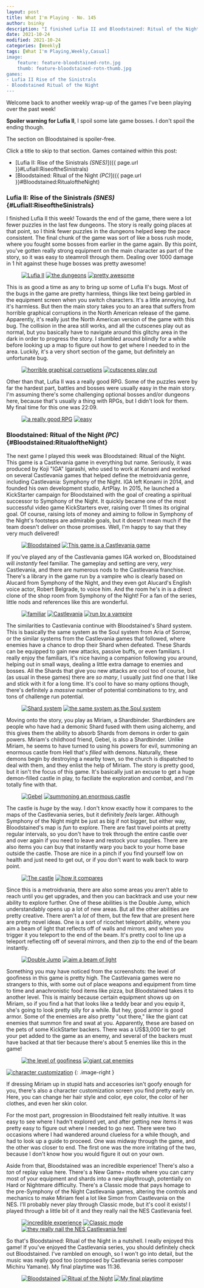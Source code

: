 ```yaml
---
layout: post
title: What I'm Playing - No. 145
author: bsinky
description: "I finished Lufia II and Bloodstained: Ritual of the Night this week."
date: 2021-10-24
modified: 2021-10-24
categories: [Weekly]
tags: [What I'm Playing,Weekly,Casual]
image:
    feature: feature-bloodstained-rotn.jpg
    thumb: feature-bloodstained-rotn-thumb.jpg
games:
- Lufia II Rise of the Sinistrals
- Bloodstained Ritual of the Night
---
```


Welcome back to another weekly wrap-up of the games I've been playing over the
past week!

**Spoiler warning for Lufia II**, I spoil some late game bosses. I don't spoil
the ending though.

The section on Bloodstained is spoiler-free.

Click a title to skip to that section. Games contained within this post:

 - [Lufia II: Rise of the Sinistrals *(SNES)*]({{ page.url }}#LufiaII:RiseoftheSinistrals)
 - [Bloodstained: Ritual of the Night *(PC)*]({{ page.url }}#Bloodstained:RitualoftheNight)

<!--more-->

### Lufia II: Rise of the Sinistrals *(SNES)*    {#LufiaII:RiseoftheSinistrals}

I finished Lufia II this week! Towards the end of the game, there were a lot
fewer puzzles in the last few dungeons. The story is really going places at that
point, so I think fewer puzzles in the dungeons helped keep the pace consistent.
The final chunk of the game was sort of like a boss rush mode, where you fought
some bosses from earlier in the game again. By this point, you've gotten really
strong equipment on the main character as part of the story, so it was easy to
steamroll through them. Dealing over 1000 damage in 1 hit against these
huge bosses was pretty awesome!

<figure class="third">
    <a href="https://i.imgur.com/LyzvtJ2.png"><img src="https://i.imgur.com/LyzvtJ2m.png" alt="Lufia II"/></a>
    <a href="https://i.imgur.com/FEHZ4mQ.png"><img src="https://i.imgur.com/FEHZ4mQm.png" alt="the dungeons"/></a>
    <a href="https://i.imgur.com/skEiSPu.png"><img src="https://i.imgur.com/skEiSPum.png" alt="pretty awesome"/></a>
</figure>

This is as good a time as any to bring up some of Lufia II's bugs. Most of the
bugs in the game are pretty harmless, things like text being garbled in the
equipment screen when you switch characters. It's a little annoying, but it's
harmless. But then the main story takes you to an area that suffers from
horrible graphical corruptions in the North American release of the game.
Apparently, it's really just the North American version of the game with this
bug. The collision in the area still works, and all the cutscenes play out as
normal, but you basically have to navigate around this glitchy area in the dark
in order to progress the story. I stumbled around blindly for a while before
looking up a map to figure out how to get where I needed to in the area.
Luckily, it's a very short section of the game, but definitely an unfortunate
bug.

<figure class="half">
    <a href="https://i.imgur.com/wZYfQJk.png"><img src="https://i.imgur.com/wZYfQJkm.png" alt="horrible graphical corruptions"/></a>
    <a href="https://i.imgur.com/iafcTw5.png"><img src="https://i.imgur.com/iafcTw5m.png" alt="cutscenes play out"/></a>
</figure>

Other than that, Lufia II was a really good RPG. Some of the puzzles were by far
the hardest part, battles and bosses were usually easy in the main story. I'm
assuming there's some challenging optional bosses and/or dungeons here, because
that's usually a thing with RPGs, but I didn't look for them. My final time for
this one was 22:09.

<figure class="half">
    <a href="https://i.imgur.com/21Kjj9O.png"><img src="https://i.imgur.com/21Kjj9Om.png" alt="a really good RPG"/></a>
    <a href="https://i.imgur.com/gbZRVnj.png"><img src="https://i.imgur.com/gbZRVnjm.png" alt="easy"/></a>
</figure>

### Bloodstained: Ritual of the Night *(PC)*    {#Bloodstained:RitualoftheNight}

The next game I played this week was Bloodstained: Ritual of the Night. This
game is a Castlevania game in everything but name. Seriously, it was produced by
Koji "IGA" Igarashi, who used to work at Konami and worked on several
Castlevania games that helped define the metroidvania genre, including
Castlevania: Symphony of the Night. IGA left Konami in 2014, and founded his own
development studio, ArtPlay. In 2015, he launched a KickStarter campaign for
Bloodstained with the goal of creating a spiritual successor to Symphony of the
Night. It quickly became one of the most successful video game KickStarters
ever, raising over 11 times its original goal. Of course, raising lots of money
and aiming to follow in Symphony of the Night's footsteps are admirable goals,
but it doesn't mean much if the team doesn't deliver on those promises. Well,
I'm happy to say that they very much delivered!

<figure class="half">
    <a href="https://i.imgur.com/yeDXoen.jpg"><img src="https://i.imgur.com/yeDXoenm.jpg" alt="Bloodstained"/></a>
    <a href="https://i.imgur.com/UYU0s32.jpg"><img src="https://i.imgur.com/UYU0s32m.jpg" alt="This game is a Castlevania game"/></a>
</figure>

If you've played any of the Castlevania games IGA worked on, Bloodstained will
*instantly* feel familiar. The gameplay and setting are very, *very*
Castlevania, and there are numerous nods to the Castlevania franchise. There's a
library in the game run by a vampire who is clearly based on Alucard from
Symphony of the Night, and they even got Alucard's English voice actor, Robert
Belgrade, to voice him. And the room he's in is a direct clone of the shop room
from Symphony of the Night! For a fan of the series, little nods and references
like this are wonderful.

<figure class="third">
    <a href="https://i.imgur.com/LjdXE5y.jpg"><img src="https://i.imgur.com/LjdXE5ym.jpg" alt="familiar"/></a>
    <a href="https://i.imgur.com/fQZyMuu.jpg"><img src="https://i.imgur.com/fQZyMuum.jpg" alt="Castlevania"/></a>
    <a href="https://i.imgur.com/cVryxX8.jpg"><img src="https://i.imgur.com/cVryxX8m.jpg" alt="run by a vampire"/></a>
</figure>

The similarities to Castlevania continue with Bloodstained's Shard system. This
is basically the same system as the Soul system from Aria of Sorrow, or the
similar systems from the Castlevania games that followed, where enemies have a
chance to drop their Shard when defeated. These Shards can be equipped to gain
new attacks, passive buffs, or even familiars. I really enjoy the familiars,
it's nice having a companion following you around, helping out in small ways,
dealing a little extra damage to enemies and bosses. All the Shards that give
you new attacks are cool too of course, but (as usual in these games) there are
*so many*, I usually just find one that I like and stick with it for a long
time. It's cool to have so many options though, there's definitely a *massive*
number of potential combinations to try, and tons of challenge run potential.

<figure class="half">
    <a href="https://i.imgur.com/7y7EJAK.jpg"><img src="https://i.imgur.com/7y7EJAKm.jpg" alt="Shard system"/></a>
    <a href="https://i.imgur.com/V1I70Rr.png"><img src="https://i.imgur.com/V1I70Rrm.png" alt="the same system as the Soul system"/></a>
</figure>

Moving onto the story, you play as Miriam, a Shardbinder. Shardbinders are
people who have had a demonic Shard fused with them using alchemy, and this
gives them the ability to absorb Shards from demons in order to gain powers.
Miriam's childhood friend, Gebel, is also a Shardbinder. Unlike Miriam, he seems
to have turned to using his powers for evil, summoning an enormous castle from
Hell that's *filled* with demons. Naturally, these demons begin by destroying a
nearby town, so the church is dispatched to deal with them, and they enlist the
help of Miriam. The story is pretty good, but it isn't the focus of this game.
It's basically just an excuse to get a huge demon-filled castle in play, to
faciliate the exploration and combat, and I'm totally fine with that.

<figure class="half">
    <a href="https://i.imgur.com/MbRprtK.jpg"><img src="https://i.imgur.com/MbRprtKm.jpg" alt="Gebel"/></a>
    <a href="https://i.imgur.com/eNsUSAt.jpg"><img src="https://i.imgur.com/eNsUSAtm.jpg" alt="summoning an enormous castle"/></a>
</figure>

The castle is *huge* by the way. I don't know exactly how it compares to the
maps of the Castlevania series, but it definitely *feels* larger. Although
Symphony of the Night might be just as big if not bigger, but either way,
Bloodstained's map is *fun* to explore. There are fast travel points at pretty
regular intervals, so you don't have to trek through the entire castle over and
over again if you need to leave and restock your supplies. There are also items
you can buy that instantly warp you back to your home base outside the castle.
Those are nice in a pinch if you find yourself low on health and just need to
get out, or if you don't want to walk back to warp point.

<figure class="half">
    <a href="https://i.imgur.com/bcI8j0P.jpg"><img src="https://i.imgur.com/bcI8j0Pm.jpg" alt="The castle"/></a>
    <a href="https://i.imgur.com/GU5PHUW.jpg"><img src="https://i.imgur.com/GU5PHUWm.jpg" alt="how it compares"/></a>
</figure>

Since this is a metroidvania, there are also some areas you aren't able to reach
until you get upgrades, and then you can backtrack and use your new ability to
explore further. One of these abilities is the Double Jump, which understandably
opens up a lot of new areas. But all the other abilities are pretty creative.
There aren't a *lot* of them, but the few that are present here are pretty novel
ideas. One is a sort of ricochet teleport ability, where you aim a beam of light
that reflects off of walls and mirrors, and when you trigger it you teleport to
the end of the beam. It's pretty cool to line up a teleport reflecting off of
several mirrors, and then zip to the end of the beam instantly.

<figure class="half">
    <a href="https://i.imgur.com/2kg3BL9.jpg"><img src="https://i.imgur.com/2kg3BL9m.jpg" alt="Double Jump"/></a>
    <a href="https://i.imgur.com/ndqBtG0.jpg"><img src="https://i.imgur.com/ndqBtG0m.jpg" alt="aim a beam of light"/></a>
</figure>

Something you may have noticed from the screenshots: the level of goofiness in
this game is pretty high. The Castlevania games were no strangers to this, with
some out of place weapons and equipment from time to time and anachronistic food
items like pizza, but Bloodstained takes it to another level. This is mainly
because certain equipment shows up on Miriam, so if you find a hat that looks
like a teddy bear and you equip it, she's going to look pretty silly for a
while. But hey, good armor is good armor. Some of the enemies are also pretty
"out there," like the giant cat enemies that summon fire and swat at you.
Apparently, these are based on the pets of some KickStarter backers. There was a
US$3,000 tier to get your pet added to the game as an enemy, and several of the
backers must have backed at that tier because there's about 5 enemies like this
in the game!

<figure class="half">
    <a href="https://i.imgur.com/yUDZB4J.jpg"><img src="https://i.imgur.com/yUDZB4Jm.jpg" alt="the level of goofiness"/></a>
    <a href="https://i.imgur.com/ldFfXSX.jpg"><img src="https://i.imgur.com/ldFfXSXm.jpg" alt="giant cat enemies"/></a>
</figure>

[![character customization](https://i.imgur.com/fAXDnh1m.jpg)](https://i.imgur.com/fAXDnh1.jpg)
{: .image-right }

If dressing Miriam up in stupid hats and accesories isn't goofy enough for you,
there's also a character customization screen you find pretty early on. Here,
you can change her hair style and color, eye color, the color of her clothes,
and even her skin color.

For the most part, progression in Bloodstained felt really intuitive. It was
easy to see where I hadn't explored yet, and after getting new items it was
pretty easy to figure out where I needed to go next. There were two occasions
where I had wandered around clueless for a while though, and had to look up a
guide to proceed. One was midway through the game, and the other was closer to
end. The first one was the more irritating of the two, because I don't know how
you would figure it out on your own.

Aside from that, Bloodstained was an incredible experience! There's also a *ton*
of replay value here. There's a New Game+ mode where you can carry most of your
equipment and shards into a new playthrough, potentially on Hard or Nightmare
difficulty. There's a Classic mode that pays homage to the pre-Symphony of the
Night Castlevania games, altering the controls and mechanics to make Miriam feel
a lot like Simon from Castlevania on the NES. I'll probably never play through
Classic mode, but it's cool it exists! I played through a little bit of it and
they really nail the NES Castlevania feel.

<figure class="third">
    <a href="https://i.imgur.com/dj4cZhZ.jpg"><img src="https://i.imgur.com/dj4cZhZm.jpg" alt="incredible experience"/></a>
    <a href="https://i.imgur.com/DqHmZ8w.png"><img src="https://i.imgur.com/DqHmZ8wm.png" alt="Classic mode"/></a>
    <a href="https://i.imgur.com/UPgf1x1.png"><img src="https://i.imgur.com/UPgf1x1m.png" alt="they really nail the NES Castlevania feel"/></a>
</figure>

So that's Bloodstained: Ritual of the Night in a nutshell. I really enjoyed this
game! If you've enjoyed the Castlevania series, you should definitely check out
Bloodstained. I've rambled on enough, so I won't go into detail, but the music
was really good too (composed by Castlevania series composer Michiru Yamane). My
final playtime was 11:36.

<figure class="third">
    <a href="https://i.imgur.com/OBIyL6V.png"><img src="https://i.imgur.com/OBIyL6Vm.png" alt="Bloodstained"/></a>
    <a href="https://i.imgur.com/Les1ru4.png"><img src="https://i.imgur.com/Les1ru4m.png" alt="Ritual of the Night"/></a>
    <a href="https://i.imgur.com/2pmi8oU.png"><img src="https://i.imgur.com/2pmi8oUm.png" alt="My final playtime"/></a>
</figure>


